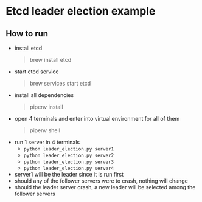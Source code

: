 # Etcd leader election example

## How to run

- install etcd
  > brew install etcd
- start etcd service
  > brew services start etcd
- install all dependencies
  > pipenv install
- open 4 terminals and enter into virtual environment for all of them
  > pipenv shell
- run 1 server in 4 terminals
  - `python leader_election.py server1`
  - `python leader_election.py server2`
  - `python leader_election.py server3`
  - `python leader_election.py server4`
- server1 will be the leader since it is run first
- should any of the follower servers were to crash, nothing will change
- should the leader server crash, a new leader will be selected among the follower servers
